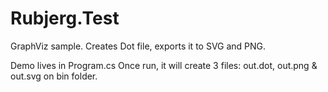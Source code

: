 # Rubjerg.Test
GraphViz sample. Creates Dot file, exports it to SVG and PNG.

Demo lives in Program.cs
Once run, it will create 3 files: out.dot, out.png & out.svg on bin folder.
